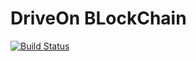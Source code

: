 # DriveOn BLockChain

[![Build Status](https://travis-ci.org/pussinboots/heroku-badge.svg?branch=master)](https://travis-ci.org/pussinboots/heroku-badge)